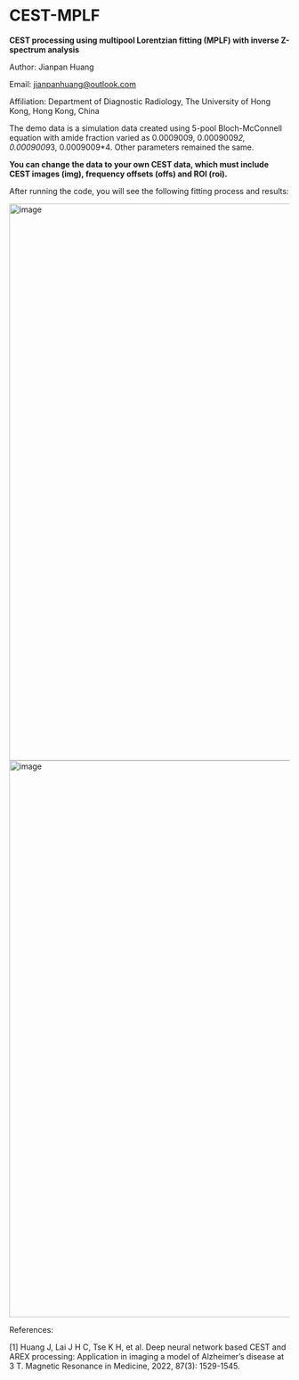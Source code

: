 # CEST-MPLF

**CEST processing using multipool Lorentzian fitting (MPLF) with inverse Z-spectrum analysis**

Author: Jianpan Huang

Email: jianpanhuang@outlook.com

Affiliation: Department of Diagnostic Radiology, The University of Hong Kong, Hong Kong, China

The demo data is a simulation data created using 5-pool Bloch-McConnell equation with amide fraction varied as 0.0009009, 0.0009009*2, 0.0009009*3, 0.0009009*4. Other parameters remained the same.

**You can change the data to your own CEST data, which must include CEST images (img), frequency offsets (offs) and ROI (roi).**

After running the code, you will see the following fitting process and results:

<img width="1000" alt="image" src="https://github.com/JianpanHuang/CEST-MPLF/assets/43700029/60f6d1e7-0839-4a6b-ab21-ba03b1df7386">

<img width="1000" alt="image" src="https://github.com/JianpanHuang/CEST-MPLF/assets/43700029/46a8cb0f-8e73-4348-a9b5-6bb41faf9ddb">


References: 

[1] Huang J, Lai J H C, Tse K H, et al. Deep neural network based CEST and AREX processing: Application in imaging a model of Alzheimer’s disease at 3 T. Magnetic Resonance in Medicine, 2022, 87(3): 1529-1545.

